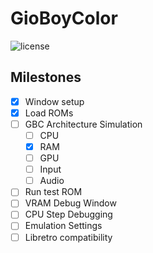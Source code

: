 # GioBoyColor

![license](https://img.shields.io/github/license/JorgeGiovannetti/GioBoyColor)

## Milestones

- [x] Window setup
- [x] Load ROMs
- [ ] GBC Architecture Simulation
  - [ ] CPU
  - [x] RAM
  - [ ] GPU
  - [ ] Input
  - [ ] Audio
- [ ] Run test ROM
- [ ] VRAM Debug Window
- [ ] CPU Step Debugging
- [ ] Emulation Settings
- [ ] Libretro compatibility
